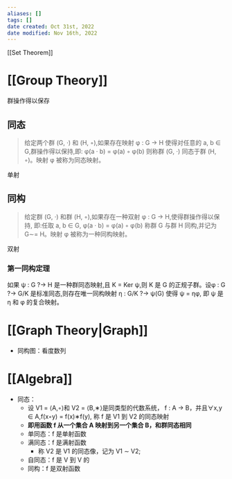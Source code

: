 ```yaml
---
aliases: []
tags: []
date created: Oct 31st, 2022
date modified: Nov 16th, 2022
---
```

[[Set Theorem]]

# [[Group Theory]]
群操作得以保存

## 同态
> 给定两个群 (G, ·) 和 (H, ◦),如果存在映射 φ : G → H 使得对任意的 a, b ∈ G,群操作得以保持,即: φ(a · b) = φ(a) ◦ φ(b) 则称群 (G, ·) 同态于群 (H, ◦)。映射 φ 被称为同态映射。

单射

## 同构
> 给定群 (G, ·) 和群 (H, ◦),如果存在一种双射 φ : G → H,使得群操作得以保持, 即:任取 a, b ∈ G, φ(a · b) = φ(a) ◦ φ(b) 称群 G 与群 H 同构,并记为 G∼= H。映射 φ 被称为一种同构映射。

双射

### 第一同构定理
如果 ψ : G ?→ H 是一种群同态映射,且 K = Ker ψ,则 K 是 G 的正规子群。设φ : G ?→ G/K 是标准同态,则存在唯一同构映射 η : G/K ?→ ψ(G) 使得 ψ = ηφ, 即 ψ 是 η 和 φ 的复合映射。

# [[Graph Theory|Graph]]
- 同构图：看度数列

# [[Algebra]]
- 同态：
	- 设 V1 = ⟨A,◦⟩和 V2 = ⟨B,∗⟩是同类型的代数系统， f : A → B，并且∀x,y ∈ A,f(x◦y) = f(x)∗f(y), 称 f 是 V1 到 V2 的同态映射
	- **即用函数 f 从一个集合 A 映射到另一个集合 B，和群同态相同**
	- 单同态：f 是单射函数
	- 满同态：f 是满射函数
		- 称 V2 是 V1 的同态像，记为 V1 ∼ V2;
	- 自同态：f 是 V 到 V 的
	- 同构：f 是双射函数
